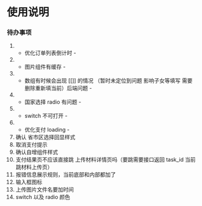 # 使用说明

### 待办事项
1. - 优化订单列表倒计时 -
2. - 图片组件有缓存 -
3. - 数组有时候会出现 [[]] 的情况 （暂时未定位到问题 影响子女等填写 需要删除重新填当前）后端问题 -
4.  - 国家选择 radio 有问题 -
5.  - switch 不可打开 -
6.  - 优化支付 loading -
7. 确认 省市区选择回显样式
8. 取消支付提示
9. 确认自增组件样式
10. 支付结果页不应该直接跳 上传材料详情页吗（要跳需要接口返回 task_id 当前跳材料上传页）
11. 报错信息展示规则，当前底部和内部都加了
12. 输入框图标
13. 上传图片文件名要加时间
14. switch 以及 radio 颜色
